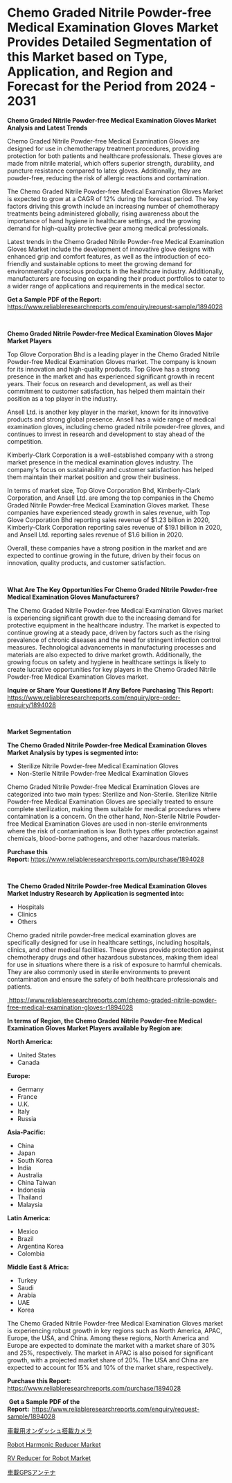 <p><h1>Chemo Graded Nitrile Powder-free Medical Examination Gloves Market Provides Detailed Segmentation of this Market based on Type, Application, and Region and Forecast for the Period from 2024 - 2031</h1></p><p><strong>Chemo Graded Nitrile Powder-free Medical Examination Gloves Market Analysis and Latest Trends</strong></p>
<p><p>Chemo Graded Nitrile Powder-free Medical Examination Gloves are designed for use in chemotherapy treatment procedures, providing protection for both patients and healthcare professionals. These gloves are made from nitrile material, which offers superior strength, durability, and puncture resistance compared to latex gloves. Additionally, they are powder-free, reducing the risk of allergic reactions and contamination.</p><p>The Chemo Graded Nitrile Powder-free Medical Examination Gloves Market is expected to grow at a CAGR of 12% during the forecast period. The key factors driving this growth include an increasing number of chemotherapy treatments being administered globally, rising awareness about the importance of hand hygiene in healthcare settings, and the growing demand for high-quality protective gear among medical professionals.</p><p>Latest trends in the Chemo Graded Nitrile Powder-free Medical Examination Gloves Market include the development of innovative glove designs with enhanced grip and comfort features, as well as the introduction of eco-friendly and sustainable options to meet the growing demand for environmentally conscious products in the healthcare industry. Additionally, manufacturers are focusing on expanding their product portfolios to cater to a wider range of applications and requirements in the medical sector.</p></p>
<p><strong>Get a Sample PDF of the Report:&nbsp;</strong> <a href="https://www.reliableresearchreports.com/enquiry/request-sample/1894028">https://www.reliableresearchreports.com/enquiry/request-sample/1894028</a></p>
<p>&nbsp;</p>
<p><strong>Chemo Graded Nitrile Powder-free Medical Examination Gloves Major Market Players</strong></p>
<p><p>Top Glove Corporation Bhd is a leading player in the Chemo Graded Nitrile Powder-free Medical Examination Gloves market. The company is known for its innovation and high-quality products. Top Glove has a strong presence in the market and has experienced significant growth in recent years. Their focus on research and development, as well as their commitment to customer satisfaction, has helped them maintain their position as a top player in the industry.</p><p>Ansell Ltd. is another key player in the market, known for its innovative products and strong global presence. Ansell has a wide range of medical examination gloves, including chemo graded nitrile powder-free gloves, and continues to invest in research and development to stay ahead of the competition.</p><p>Kimberly-Clark Corporation is a well-established company with a strong market presence in the medical examination gloves industry. The company's focus on sustainability and customer satisfaction has helped them maintain their market position and grow their business.</p><p>In terms of market size, Top Glove Corporation Bhd, Kimberly-Clark Corporation, and Ansell Ltd. are among the top companies in the Chemo Graded Nitrile Powder-free Medical Examination Gloves market. These companies have experienced steady growth in sales revenue, with Top Glove Corporation Bhd reporting sales revenue of $1.23 billion in 2020, Kimberly-Clark Corporation reporting sales revenue of $19.1 billion in 2020, and Ansell Ltd. reporting sales revenue of $1.6 billion in 2020.</p><p>Overall, these companies have a strong position in the market and are expected to continue growing in the future, driven by their focus on innovation, quality products, and customer satisfaction.</p></p>
<p>&nbsp;</p>
<p><strong>What Are The Key Opportunities For Chemo Graded Nitrile Powder-free Medical Examination Gloves Manufacturers?</strong></p>
<p><p>The Chemo Graded Nitrile Powder-free Medical Examination Gloves market is experiencing significant growth due to the increasing demand for protective equipment in the healthcare industry. The market is expected to continue growing at a steady pace, driven by factors such as the rising prevalence of chronic diseases and the need for stringent infection control measures. Technological advancements in manufacturing processes and materials are also expected to drive market growth. Additionally, the growing focus on safety and hygiene in healthcare settings is likely to create lucrative opportunities for key players in the Chemo Graded Nitrile Powder-free Medical Examination Gloves market.</p></p>
<p><strong>Inquire or Share Your Questions If Any Before Purchasing This Report:</strong> <a href="https://www.reliableresearchreports.com/enquiry/pre-order-enquiry/1894028">https://www.reliableresearchreports.com/enquiry/pre-order-enquiry/1894028</a></p>
<p>&nbsp;</p>
<p><strong>Market Segmentation</strong></p>
<p><strong>The Chemo Graded Nitrile Powder-free Medical Examination Gloves Market Analysis by types is segmented into:</strong></p>
<p><ul><li>Sterilize Nitrile Powder-free Medical Examination Gloves</li><li>Non-Sterile Nitrile Powder-free Medical Examination Gloves</li></ul></p>
<p><p>Chemo Graded Nitrile Powder-free Medical Examination Gloves are categorized into two main types: Sterilize and Non-Sterile. Sterilize Nitrile Powder-free Medical Examination Gloves are specially treated to ensure complete sterilization, making them suitable for medical procedures where contamination is a concern. On the other hand, Non-Sterile Nitrile Powder-free Medical Examination Gloves are used in non-sterile environments where the risk of contamination is low. Both types offer protection against chemicals, blood-borne pathogens, and other hazardous materials.</p></p>
<p><strong>Purchase this Report:&nbsp;</strong><a href="https://www.reliableresearchreports.com/purchase/1894028">https://www.reliableresearchreports.com/purchase/1894028</a></p>
<p>&nbsp;</p>
<p><strong>The Chemo Graded Nitrile Powder-free Medical Examination Gloves Market Industry Research by Application is segmented into:</strong></p>
<p><ul><li>Hospitals</li><li>Clinics</li><li>Others</li></ul></p>
<p><p>Chemo graded nitrile powder-free medical examination gloves are specifically designed for use in healthcare settings, including hospitals, clinics, and other medical facilities. These gloves provide protection against chemotherapy drugs and other hazardous substances, making them ideal for use in situations where there is a risk of exposure to harmful chemicals. They are also commonly used in sterile environments to prevent contamination and ensure the safety of both healthcare professionals and patients.</p></p>
<p><a href="https://www.reliableresearchreports.com/chemo-graded-nitrile-powder-free-medical-examination-gloves-r1894028">&nbsp;https://www.reliableresearchreports.com/chemo-graded-nitrile-powder-free-medical-examination-gloves-r1894028</a></p>
<p><strong>In terms of Region, the Chemo Graded Nitrile Powder-free Medical Examination Gloves Market Players available by Region are:</strong></p>
<p>
    <p> <strong> North America: </strong>
        <ul>
            <li>United States</li>
            <li>Canada</li>
        </ul>
        </p> 
    <p> <strong> Europe: </strong>
        <ul>
            <li>Germany</li>
            <li>France</li>
            <li>U.K.</li>
            <li>Italy</li>
            <li>Russia</li>
        </ul>
        </p> 
    <p> <strong> Asia-Pacific: </strong>
        <ul>
            <li>China</li>
            <li>Japan</li>
            <li>South Korea</li>
            <li>India</li>
            <li>Australia</li>
            <li>China Taiwan</li>
            <li>Indonesia</li>
            <li>Thailand</li>
            <li>Malaysia</li>
        </ul>
        </p> 
    <p> <strong> Latin America: </strong>
        <ul>
            <li>Mexico</li>
            <li>Brazil</li>
            <li>Argentina Korea</li>
            <li>Colombia</li>
        </ul>
        </p> 
    <p> <strong> Middle East & Africa: </strong>
        <ul>
            <li>Turkey</li>
            <li>Saudi</li>
            <li>Arabia</li>
            <li>UAE</li>
            <li>Korea</li>
        </ul>
    </p>
    </p>
<p><p>The Chemo Graded Nitrile Powder-free Medical Examination Gloves market is experiencing robust growth in key regions such as North America, APAC, Europe, the USA, and China. Among these regions, North America and Europe are expected to dominate the market with a market share of 30% and 25%, respectively. The market in APAC is also poised for significant growth, with a projected market share of 20%. The USA and China are expected to account for 15% and 10% of the market share, respectively.</p></p>
<p><strong>Purchase this Report: </strong><a href="https://www.reliableresearchreports.com/purchase/1894028">https://www.reliableresearchreports.com/purchase/1894028</a></p>
<p>&nbsp;<strong>Get a Sample PDF of the Report:&nbsp;&nbsp;</strong><a href="https://www.reliableresearchreports.com/enquiry/request-sample/1894028">https://www.reliableresearchreports.com/enquiry/request-sample/1894028</a></p>
<p><strong></strong></p>
<p><p><a href="https://github.com/klon646/Market-Research-Report-List-2/blob/main/1143503170078.md">車載用オンダッシュ搭載カメラ</a></p><p><a href="https://github.com/anggakarna133/Market-Research-Report-List-1/blob/main/robot-harmonic-reducer-market.md">Robot Harmonic Reducer Market</a></p><p><a href="https://github.com/mateobossinovero/Market-Research-Report-List-1/blob/main/rv-reducer-for-robot-market.md">RV Reducer for Robot Market</a></p><p><a href="https://github.com/EstaSprer20231/Market-Research-Report-List-2/blob/main/5620407170077.md">車載GPSアンテナ</a></p></p>